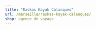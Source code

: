 ```yaml
---
title: "Raskas Kayak Calanques"
url: /marseille/raskas-kayak-calanques/
shop: agence de voyage
---
```

